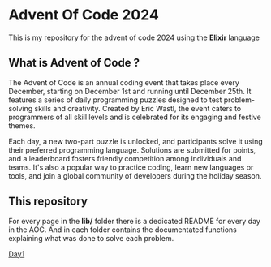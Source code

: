 # Advent Of Code 2024

This is my repository for the advent of code 2024 using the **Elixir** language

## What is Advent of Code ?

The Advent of Code is an annual coding event that takes place every December, starting on December 1st and running until December 25th. It features a series of daily programming puzzles designed to test problem-solving skills and creativity. Created by Eric Wastl, the event caters to programmers of all skill levels and is celebrated for its engaging and festive themes.

Each day, a new two-part puzzle is unlocked, and participants solve it using their preferred programming language. Solutions are submitted for points, and a leaderboard fosters friendly competition among individuals and teams. It's also a popular way to practice coding, learn new languages or tools, and join a global community of developers during the holiday season.

## This repository

For every page in the **lib/** folder there is a dedicated README for every day in the AOC. And in each folder contains the documentated functions explaining what was done to solve each problem.


 [Day1](https://github.com/MarcosFlavioGS/advent_of_code_2024/tree/main/lib/day1)
